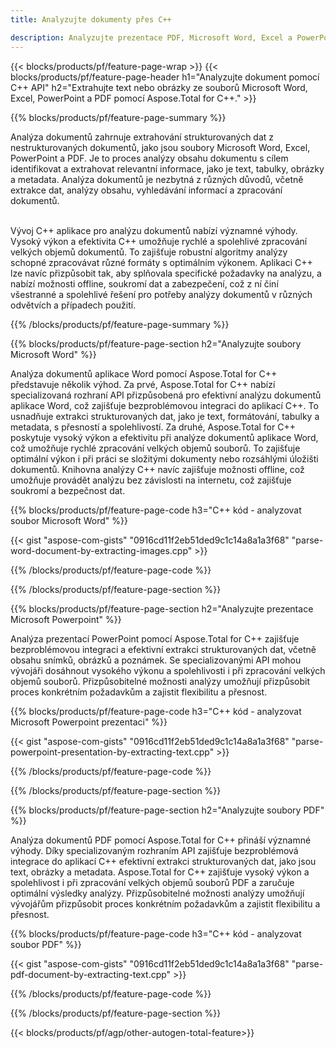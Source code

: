 ```yaml
---
title: Analyzujte dokumenty přes C++ 

description: Analyzujte prezentace PDF, Microsoft Word, Excel a PowerPoint prostřednictvím vaší aplikace C++. Uvedený kód C++ pro snadné extrahování textu nebo obrázků.
---
```


{{< blocks/products/pf/feature-page-wrap >}}
{{< blocks/products/pf/feature-page-header h1="Analyzujte dokument pomocí C++ API" h2="Extrahujte text nebo obrázky ze souborů Microsoft Word, Excel, PowerPoint a PDF pomocí Aspose.Total for C++." >}}

{{% blocks/products/pf/feature-page-summary %}}

Analýza dokumentů zahrnuje extrahování strukturovaných dat z nestrukturovaných dokumentů, jako jsou soubory Microsoft Word, Excel, PowerPoint a PDF. Je to proces analýzy obsahu dokumentu s cílem identifikovat a extrahovat relevantní informace, jako je text, tabulky, obrázky a metadata. Analýza dokumentů je nezbytná z různých důvodů, včetně extrakce dat, analýzy obsahu, vyhledávání informací a zpracování dokumentů. <br /><br />

Vývoj C++ aplikace pro analýzu dokumentů nabízí významné výhody. Vysoký výkon a efektivita C++ umožňuje rychlé a spolehlivé zpracování velkých objemů dokumentů. To zajišťuje robustní algoritmy analýzy schopné zpracovávat různé formáty s optimálním výkonem. Aplikaci C++ lze navíc přizpůsobit tak, aby splňovala specifické požadavky na analýzu, a nabízí možnosti offline, soukromí dat a zabezpečení, což z ní činí všestranné a spolehlivé řešení pro potřeby analýzy dokumentů v různých odvětvích a případech použití.

{{% /blocks/products/pf/feature-page-summary  %}}

{{% blocks/products/pf/feature-page-section  h2="Analyzujte soubory Microsoft Word" %}}

Analýza dokumentů aplikace Word pomocí Aspose.Total for C++ představuje několik výhod. Za prvé, Aspose.Total for C++ nabízí specializovaná rozhraní API přizpůsobená pro efektivní analýzu dokumentů aplikace Word, což zajišťuje bezproblémovou integraci do aplikací C++. To usnadňuje extrakci strukturovaných dat, jako je text, formátování, tabulky a metadata, s přesností a spolehlivostí. Za druhé, Aspose.Total for C++ poskytuje vysoký výkon a efektivitu při analýze dokumentů aplikace Word, což umožňuje rychlé zpracování velkých objemů souborů. To zajišťuje optimální výkon i při práci se složitými dokumenty nebo rozsáhlými úložišti dokumentů. Knihovna analýzy C++ navíc zajišťuje možnosti offline, což umožňuje provádět analýzu bez závislosti na internetu, což zajišťuje soukromí a bezpečnost dat. 

{{% blocks/products/pf/feature-page-code h3="C++ kód - analyzovat soubor Microsoft Word" %}}

{{< gist "aspose-com-gists" "0916cd11f2eb51ded9c1c14a8a1a3f68" "parse-word-document-by-extracting-images.cpp" >}}

{{% /blocks/products/pf/feature-page-code  %}}

{{% /blocks/products/pf/feature-page-section %}}

{{% blocks/products/pf/feature-page-section  h2="Analyzujte prezentace Microsoft Powerpoint" %}}

Analýza prezentací PowerPoint pomocí Aspose.Total for C++ zajišťuje bezproblémovou integraci a efektivní extrakci strukturovaných dat, včetně obsahu snímků, obrázků a poznámek. Se specializovanými API mohou vývojáři dosáhnout vysokého výkonu a spolehlivosti i při zpracování velkých objemů souborů. Přizpůsobitelné možnosti analýzy umožňují přizpůsobit proces konkrétním požadavkům a zajistit flexibilitu a přesnost.

{{% blocks/products/pf/feature-page-code h3="C++ kód - analyzovat Microsoft Powerpoint prezentaci" %}}

{{< gist "aspose-com-gists" "0916cd11f2eb51ded9c1c14a8a1a3f68" "parse-powerpoint-presentation-by-extracting-text.cpp" >}}

{{% /blocks/products/pf/feature-page-code  %}}

{{% /blocks/products/pf/feature-page-section %}}

{{% blocks/products/pf/feature-page-section  h2="Analyzujte soubory PDF" %}}

Analýza dokumentů PDF pomocí Aspose.Total for C++ přináší významné výhody. Díky specializovaným rozhraním API zajišťuje bezproblémová integrace do aplikací C++ efektivní extrakci strukturovaných dat, jako jsou text, obrázky a metadata. Aspose.Total for C++ zajišťuje vysoký výkon a spolehlivost i při zpracování velkých objemů souborů PDF a zaručuje optimální výsledky analýzy. Přizpůsobitelné možnosti analýzy umožňují vývojářům přizpůsobit proces konkrétním požadavkům a zajistit flexibilitu a přesnost. 

{{% blocks/products/pf/feature-page-code h3="C++ kód - analyzovat soubor PDF" %}}

{{< gist "aspose-com-gists" "0916cd11f2eb51ded9c1c14a8a1a3f68" "parse-pdf-document-by-extracting-text.cpp" >}}

{{% /blocks/products/pf/feature-page-code  %}}

{{% /blocks/products/pf/feature-page-section %}}

{{< blocks/products/pf/agp/other-autogen-total-feature>}}